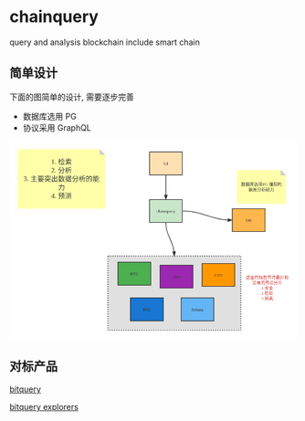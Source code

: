 # chainquery

query and analysis blockchain include smart chain

## 简单设计

下面的图简单的设计, 需要逐步完善

+ 数据库选用 PG
+ 协议采用 GraphQL

![初步设计](./docs/simple-design.png)

## 对标产品

[bitquery](https://bitquery.io/)

[bitquery explorers](https://explorer.bitquery.io/)
